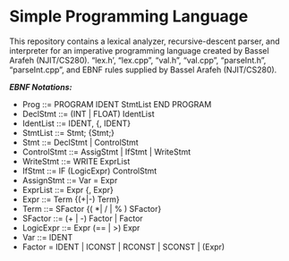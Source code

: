 # Simple Programming Language
This repository contains a lexical analyzer, recursive-descent parser, and interpreter for an imperative programming language created by Bassel Arafeh (NJIT/CS280). 
“lex.h’, “lex.cpp”, “val.h”,  “val.cpp”,  “parseInt.h”, “parseInt.cpp”, and EBNF rules supplied by Bassel Arafeh (NJIT/CS280).

***EBNF Notations:***
- Prog ::= PROGRAM IDENT StmtList END PROGRAM  
- DeclStmt ::= (INT | FLOAT) IdentList  
- IdentList ::= IDENT, {, IDENT}  
- StmtList ::= Stmt; {Stmt;} 
- Stmt ::= DeclStmt | ControlStmt  
- ControlStmt ::= AssigStmt | IfStmt | WriteStmt  
- WriteStmt ::= WRITE ExprList 
- IfStmt ::= IF (LogicExpr) ControlStmt 
- AssignStmt ::= Var = Expr 
- ExprList ::= Expr {, Expr} 
- Expr ::= Term {(+|-) Term} 
- Term ::= SFactor {( *| / | % ) SFactor}  
- SFactor ::= (+ | -) Factor | Factor 
- LogicExpr ::= Expr (== | >) Expr 
- Var ::= IDENT 
- Factor = IDENT | ICONST | RCONST | SCONST | (Expr)
